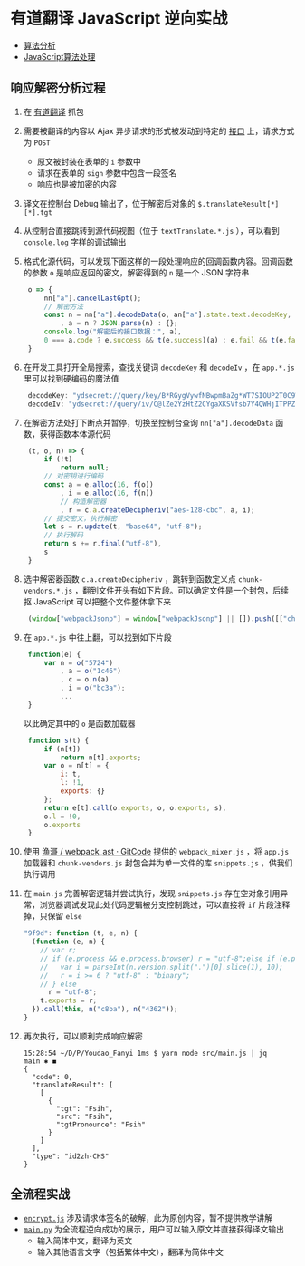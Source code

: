 # 有道翻译 JavaScript 逆向实战

- [算法分析](https://www.bilibili.com/video/BV1Lg4y1G7ou/)
- [JavaScript算法处理](https://www.bilibili.com/video/BV1Lg4y1G7ou?p=2)

## 响应解密分析过程

1. 在 [有道翻译](https://fanyi.youdao.com/index.html#/) 抓包

2. 需要被翻译的内容以 Ajax 异步请求的形式被发动到特定的 [接口](https://dict.youdao.com/webtranslate) 上，请求方式为 `POST`
   - 原文被封装在表单的 `i` 参数中
   - 请求在表单的 `sign` 参数中包含一段签名
   - 响应也是被加密的内容
   
3. 译文在控制台 Debug 输出了，位于解密后对象的 `$.translateResult[*][*].tgt`

4. 从控制台直接跳转到源代码视图（位于 `textTranslate.*.js` ），可以看到 `console.log` 字样的调试输出

5. 格式化源代码，可以发现下面这样的一段处理响应的回调函数内容。回调函数的参数 `o` 是响应返回的密文，解密得到的 `n` 是一个 JSON 字符串

   ```javascript
    o => {
        nn["a"].cancelLastGpt();
        // 解密方法
        const n = nn["a"].decodeData(o, an["a"].state.text.decodeKey, an["a"].state.text.decodeIv)
            , a = n ? JSON.parse(n) : {};
        console.log("解密后的接口数据：", a),
        0 === a.code ? e.success && t(e.success)(a) : e.fail && t(e.fail)(a)
    }
   ```

6. 在开发工具打开全局搜索，查找关键词 `decodeKey` 和 `decodeIv` ，在 `app.*.js` 里可以找到硬编码的魔法值

   ```javascript
    decodeKey: "ydsecret://query/key/B*RGygVywfNBwpmBaZg*WT7SIOUP2T0C9WHMZN39j^DAdaZhAnxvGcCY6VYFwnHl",
    decodeIv: "ydsecret://query/iv/C@lZe2YzHtZ2CYgaXKSVfsb7Y4QWHjITPPZ0nQp87fBeJ!Iv6v^6fvi2WN@bYpJ4",
   ```

7. 在解密方法处打下断点并暂停，切换至控制台查询 `nn["a"].decodeData` 函数，获得函数本体源代码

   ```javascript
    (t, o, n) => {
        if (!t)
            return null;
        // 对密钥进行编码
        const a = e.alloc(16, f(o))
            , i = e.alloc(16, f(n))
            // 构造解密器
            , r = c.a.createDecipheriv("aes-128-cbc", a, i);
        // 提交密文，执行解密
        let s = r.update(t, "base64", "utf-8");
        // 执行解码
        return s += r.final("utf-8"),
        s
    }
   ```

8. 选中解密器函数 `c.a.createDecipheriv` ，跳转到函数定义点 `chunk-vendors.*.js` ，翻到文件开头有如下片段。可以确定文件是一个封包，后续抠 JavaScript 可以把整个文件整体拿下来

   ```javascript
    (window["webpackJsonp"] = window["webpackJsonp"] || []).push([["chunk-vendors"], {...}])
   ```

9. 在 `app.*.js` 中往上翻，可以找到如下片段

   ```javascript
    function(e) {
        var n = o("5724")
            , a = o("1c46")
            , c = o.n(a)
            , i = o("bc3a");
            ...
    }
   ```

   以此确定其中的 `o` 是函数加载器

   ```javascript
    function s(t) {
        if (n[t])
            return n[t].exports;
        var o = n[t] = {
            i: t,
            l: !1,
            exports: {}
        };
        return e[t].call(o.exports, o, o.exports, s),
        o.l = !0,
        o.exports
    }
   ```

10. 使用 [渔滒 / webpack_ast · GitCode](https://gitcode.net/zjq592767809/webpack_ast) 提供的 `webpack_mixer.js` ，将 `app.js` 加载器和 `chunk-vendors.js` 封包合并为单一文件的库 `snippets.js` ，供我们执行调用

11. 在 `main.js` 完善解密逻辑并尝试执行，发现 `snippets.js` 存在空对象引用异常，浏览器调试发现此处代码逻辑被分支控制跳过，可以直接将 `if` 片段注释掉，只保留 `else`

    ```javascript
    "9f9d": function (t, e, n) {
      (function (e, n) {
        // var r; 
        // if (e.process && e.process.browser) r = "utf-8";else if (e.process && e.process.version) { 
        //   var i = parseInt(n.version.split(".")[0].slice(1), 10);
        //   r = i >= 6 ? "utf-8" : "binary";
        // } else
          r = "utf-8";
        t.exports = r;
      }).call(this, n("c8ba"), n("4362"));
    }
    ```

12. 再次执行，可以顺利完成响应解密

    ```
    15:28:54 ~/D/P/Youdao_Fanyi 1ms $ yarn node src/main.js | jq                                                                                      main ✱ ◼
    {
      "code": 0,
      "translateResult": [
        [
          {
            "tgt": "Fsih",
            "src": "Fsih",
            "tgtPronounce": "Fsih"
          }
        ]
      ],
      "type": "id2zh-CHS"
    }
    ```


## 全流程实战

- [`encrypt.js`](./encrypt.js) 涉及请求体签名的破解，此为原创内容，暂不提供教学讲解
- [`main.py`](./main.py) 为全流程逆向成功的展示，用户可以输入原文并直接获得译文输出
  - 输入简体中文，翻译为英文
  - 输入其他语言文字（包括繁体中文），翻译为简体中文
